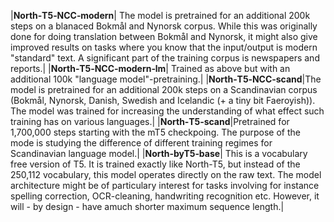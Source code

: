 |**North&#8209;T5&#8209;NCC&#8209;modern**| The model is pretrained for an additional 200k steps on a blanaced Bokmål and Nynorsk corpus. While this was originally done for doing translation between Bokmål and Nynorsk, it might also give improved results on tasks where you know that the input/output is modern "standard" text. A significant part of the training corpus is newspapers and reports.|
|**North&#8209;T5&#8209;NCC&#8209;modern&#8209;lm**| Trained as above but with an additional 100k "language model"-pretraining.|
|**North&#8209;T5&#8209;NCC&#8209;scand**|The model is pretrained for an additional 200k steps on a Scandinavian corpus (Bokmål, Nynorsk, Danish, Swedish and Icelandic (+ a tiny bit Faeroyish)). The model was trained for increasing the understanding of what effect such training has on various languages.|
|**North&#8209;T5&#8209;scand**|Pretrained for 1,700,000 steps starting with the mT5 checkpoing. The purpose of the mode is studying the difference of different training regimes for Scandinavian language model.|
|**North&#8209;byT5&#8209;base**| This is a vocabulary free version of T5. It is trained exactly like North-T5, but instead of the 250,112 vocabulary, this model operates directly on the raw text. The model architecture might be of particulary interest for tasks involving for instance spelling correction, OCR-cleaning, handwriting recognition etc. However, it will - by design - have amuch shorter maximum sequence length.|


